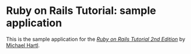 # Ruby on Rails Tutorial: sample application

This is the sample application for
the [*Ruby on Rails Tutorial 2nd Edition*](http://railstutorial.org/)
by [Michael Hartl](http://michaelhartl.com/).